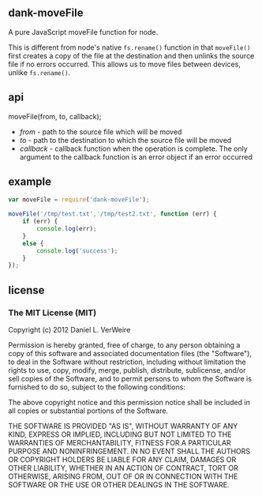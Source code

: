 dank-moveFile
-------------

A pure JavaScript moveFile function for node.

This is different from node's native `fs.rename()` function in that 
`moveFile()` first creates a copy of the file at the destination and then 
unlinks the source file if no errors occurred. This allows us to move files
between devices, unlike `fs.rename()`.

api
---

moveFile(from, to, callback);

* _from_ - path to the source file which will be moved
* _to_  - path to the destination to which the source file will be moved
* _callback_ - callback function when the operation is complete. The only
	argument to the callback function is an error object if an error 
	occurred

example
-------

```javascript
var moveFile = require('dank-moveFile');

moveFile('/tmp/test.txt','/tmp/test2.txt', function (err) {
	if (err) {
		console.log(err);
	}
	else {
		console.log('success');
	}
});
```

license
-------

### The MIT License (MIT)


Copyright (c) 2012 Daniel L. VerWeire

Permission is hereby granted, free of charge, to any person obtaining
a copy of this software and associated documentation files (the
"Software"), to deal in the Software without restriction, including
without limitation the rights to use, copy, modify, merge, publish,
distribute, sublicense, and/or sell copies of the Software, and to
permit persons to whom the Software is furnished to do so, subject to
the following conditions:

The above copyright notice and this permission notice shall be
included in all copies or substantial portions of the Software.

THE SOFTWARE IS PROVIDED "AS IS", WITHOUT WARRANTY OF ANY KIND,
EXPRESS OR IMPLIED, INCLUDING BUT NOT LIMITED TO THE WARRANTIES OF
MERCHANTABILITY, FITNESS FOR A PARTICULAR PURPOSE AND NONINFRINGEMENT.
IN NO EVENT SHALL THE AUTHORS OR COPYRIGHT HOLDERS BE LIABLE FOR ANY
CLAIM, DAMAGES OR OTHER LIABILITY, WHETHER IN AN ACTION OF CONTRACT,
TORT OR OTHERWISE, ARISING FROM, OUT OF OR IN CONNECTION WITH THE
SOFTWARE OR THE USE OR OTHER DEALINGS IN THE SOFTWARE.
